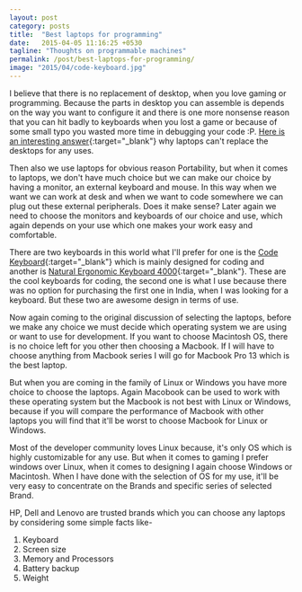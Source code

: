 ```yaml
---
layout: post
category: posts
title:  "Best laptops for programming"
date:   2015-04-05 11:16:25 +0530
tagline: "Thoughts on programmable machines"
permalink: /post/best-laptops-for-programming/
image: "2015/04/code-keyboard.jpg"
---
```

I believe that there is no replacement of desktop, when you love gaming or programming. Because the parts in desktop you can assemble is depends on the way you want to configure it and there is one more nonsense reason that you can hit badly to keyboards when you lost a game or because of some small typo you wasted more time in debugging your code :P. [Here is an interesting answer](http://programmers.stackexchange.com/a/14205/104371){:target="_blank"} why laptops can't replace the desktops for any uses.

Then also we use laptops for obvious reason Portability, but when it comes to laptops, we don't have much choice but we can make our choice by having a monitor, an external keyboard and mouse. In this way when we want we can work at desk and when we want to code somewhere we can plug out these external peripherals. Does it make sense? Later again we need to choose the monitors and keyboards of our choice and use, which again depends on your use which one makes your work easy and comfortable.

There are two keyboards in this world what I'll prefer for one is the [Code Keyboard](https://codekeyboards.com/){:target="_blank"} which is mainly designed for coding and another is [Natural Ergonomic Keyboard 4000](https://www.microsoft.com/accessories/en-us/products/keyboards/natural-ergonomic-keyboard-4000/b2m-00012){:target="_blank"}. These are the cool keyboards for coding, the second one is what I use because there was no option for purchasing the first one in India, when I was looking for a keyboard. But these two are awesome design in terms of use.

Now again coming to the original discussion of selecting the laptops, before we make any choice we must decide which operating system we are using or want to use for development. If you want to choose Macintosh OS, there is no choice left for you other then choosing a Macbook. If I will have to choose anything from Macbook series I will go for Macbook Pro 13 which is the best laptop.

But when you are coming in the family of Linux or Windows you have more choice to choose the laptops. Again Macobook can be used to work with these operating system but the Macbook is not best with Linux or Windows, because if you will compare the performance of Macbook with other laptops you will find that it'll be worst to choose Macbook for Linux or Windows.

Most of the developer community loves Linux because, it's only OS which is highly customizable for any use. But when it comes to gaming I prefer windows over Linux, when it comes to designing I again choose Windows or Macintosh. When I have done with the selection of OS for my use, it'll be very easy to concentrate on the Brands and specific series of selected Brand.

HP, Dell and Lenovo are trusted brands which you can choose any laptops by considering some simple facts like-

1. Keyboard
2. Screen size
3. Memory and Processors
4. Battery backup
5. Weight